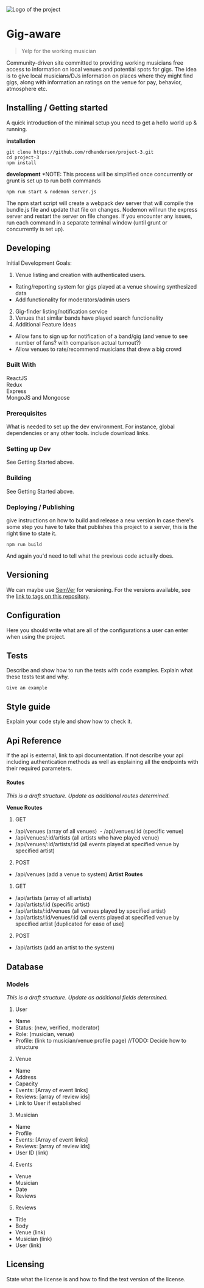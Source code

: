 ![Logo of the project](./logo.sample.png)

# Gig-aware
> Yelp for the working musician

Community-driven site committed to providing working musicians free access to information on local venues and potential spots for gigs. The idea is to give local musicians/DJs information on places where they might find gigs, along with information an ratings on the venue for pay, behavior, atmosphere etc. 

## Installing / Getting started

A quick introduction of the minimal setup you need to get a hello world up &
running.

**installation**
```
git clone https://github.com/rdhenderson/project-3.git  
cd project-3
npm install
```
**development**
*NOTE: This process will be simplified once concurrently or grunt is set up to run both commands
```
npm run start & nodemon server.js
```
The npm start script will create a webpack dev server that will compile the bundle.js file and update that file on changes.  Nodemon will run the express server and restart the server on file changes. If you encounter any issues, run each command in a separate terminal window (until grunt or concurrently is set up). 

## Developing

Initial Development Goals: 
1) Venue listing and creation with authenticated users. 
  - Rating/reporting system for gigs played at a venue showing synthesized data
  - Add functionality for moderators/admin users
2) Gig-finder listing/notification service
3) Venues that similar bands have played search functionality
4) Additional Feature Ideas
  - Allow fans to sign up for notification of a band/gig (and venue to see number of fans? with comparison actual turnout?)
  - Allow venues to rate/recommend musicians that drew a big crowd

### Built With
ReactJS  
Redux  
Express  
MongoJS and Mongoose  


### Prerequisites
What is needed to set up the dev environment. For instance, global dependencies or any other tools. include download links.


### Setting up Dev

See Getting Started above. 

### Building

See Getting Started above. 

### Deploying / Publishing
give instructions on how to build and release a new version
In case there's some step you have to take that publishes this project to a
server, this is the right time to state it.

```
npm run build
```

And again you'd need to tell what the previous code actually does.

## Versioning

We can maybe use [SemVer](http://semver.org/) for versioning. For the versions available, see the [link to tags on this repository](/tags).


## Configuration

Here you should write what are all of the configurations a user can enter when
using the project.

## Tests

Describe and show how to run the tests with code examples.
Explain what these tests test and why.

```shell
Give an example
```

## Style guide

Explain your code style and show how to check it.

## Api Reference

If the api is external, link to api documentation. If not describe your api including authentication methods as well as explaining all the endpoints with their required parameters.
#### Routes
*This is a draft structure. Update as additional routes determined.*

**Venue Routes**
1. GET
  - /api/venues (array of all venues)
  - /api/venues/:id (specific venue)
  - /api/venues/:id/artists (all artists who have played venue)
  - /api/venues/:id/artists/:id (all events played at specified venue by specified artist)
2. POST
  - /api/venues (add a venue to system)
**Artist Routes**
1. GET
  - /api/artists (array of all artists)
  - /api/artists/:id (specific artist)
  - /api/artists/:id/venues (all venues played by specified artist)
  - /api/artists/:id/venues/:id (all events played at specified venue by specified artist [duplicated for ease of use]
2. POST 
  - /api/artists (add an artist to the system)
  

## Database

### Models
*This is a draft structure. Update as additional fields determined.*
1. User
  - Name
  - Status: (new, verified, moderator)
  - Role: (musician, venue)
  - Profile: (link to musician/venue profile page) //TODO: Decide how to structure
2. Venue
  - Name
  - Address
  - Capacity
  - Events: [Array of event links]
  - Reviews: [array of review ids]
  - Link to User if established
3. Musician
  - Name
  - Profile
  - Events: [Array of event links]
  - Reviews: [array of review ids]
  - User ID (link)
4. Events
  - Venue
  - Musician
  - Date
  - Reviews
5. Reviews
  - Title
  - Body
  - Venue (link)
  - Musician (link)
  - User (link)

## Licensing

State what the license is and how to find the text version of the license.
